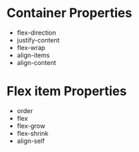 # Container Properties

- flex-direction
- justify-content
- flex-wrap
- align-items
- align-content

# Flex item Properties

- order
- flex
- flex-grow
- flex-shrink
- align-self
